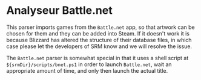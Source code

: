# Analyseur Battle.net

This parser imports games from the `Battle.net` app, so that artwork can be chosen for them and they can be added into Steam. If it doesn't work it is because Blizzard has altered the structure of their database files, in which case please let the developers of SRM know and we will resolve the issue.

The `Battle.net` parser is somewhat special in that it uses a shell script at `${srmDir}/scripts/bnet.ps1` in order to launch `Battle.net`, wait an appropriate amount of time, and only then launch the actual title.
